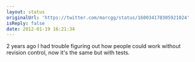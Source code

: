 ```yaml
---
layout: status
originalUrl: 'https://twitter.com/marcgg/status/160034170305921024'
isReply: false
date: 2012-01-19 16:21:34
---
```


2 years ago I had trouble figuring out how people could work without revision control, now it's the same but with tests.
